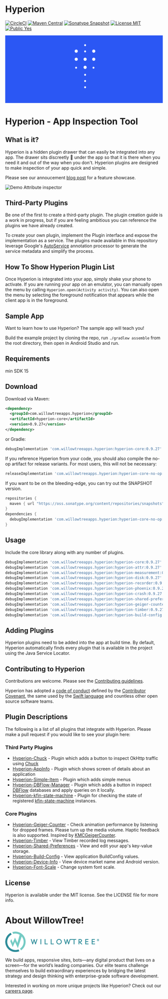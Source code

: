 # Hyperion

[![CircleCI](https://circleci.com/gh/willowtreeapps/Hyperion-Android.svg?style=svg&circle-token=3d0158d85c451692a4ce0ee18eb12617f67206eb)](https://circleci.com/gh/willowtreeapps/Hyperion-Android)
[![Maven Central](https://img.shields.io/maven-central/v/com.willowtreeapps.hyperion/hyperion-core.svg)](https://search.maven.org/search?q=g:com.willowtreeapps.hyperion)
[![Sonatype Snapshot](https://img.shields.io/nexus/s/https/oss.sonatype.org/com.willowtreeapps.hyperion/hyperion-core.svg)](https://oss.sonatype.org/content/repositories/snapshots/com/willowtreeapps/hyperion)
[![License MIT](https://img.shields.io/badge/License-MIT-blue.svg?style=flat)]()
[![Public Yes](https://img.shields.io/badge/Public-yes-green.svg?style=flat)]()

![Hyperion Logo](art/Hyperion-Logo.png)

# Hyperion - App Inspection Tool

## What is it?

Hyperion is a hidden plugin drawer that can easily be integrated into any app. The drawer sits discreetly 🙊 under the app so that it is there when you need it and out of the way when you don't. Hyperion plugins are designed to make inspection of your app quick and simple.

Please see our annoucement [blog post](https://willowtreeapps.com/ideas/introducing-hyperion-for-android) for a feature showcase.

![Demo Attribute inspector](https://images.ctfassets.net/3cttzl4i3k1h/1KhiROG0wcSi8QYa6iYGI0/0cd93ebf5a67012c09e16964032ea7e6/image2new.gif)

## Third-Party Plugins
Be one of the first to create a third-party plugin. The plugin creation guide is a work in progress, but if you are feeling ambitious you can reference the plugins we have already created.

To create your own plugin, implement the Plugin interface and expose the implementation as a service. The plugins made available in this repository leverage Google's [AutoService](https://github.com/google/auto/tree/master/service) annotation processor to generate the service metadata and simplify the process.

## How To Show Hyperion Plugin List
Once Hyperion is integrated into your app, simply shake your phone to activate. If you are running your app on an emulator, you can manually open the menu by calling `Hyperion.open(Activity activity)`. You can also open the menu by selecting the foreground notification that appears while the client app is in the foreground.

## Sample App
Want to learn how to use Hyperion? The sample app will teach you!

Build the example project by cloning the repo, run `./gradlew assemble` from the root directory, then open in Android Studio and run.

## Requirements
min SDK 15

Download
--------

Download via Maven:
```xml
<dependency>
  <groupId>com.willowtreeapps.hyperion</groupId>
  <artifactId>hyperion-core</artifactId>
  <version>0.9.27</version>
</dependency>
```
or Gradle:
```groovy
debugImplementation 'com.willowtreeapps.hyperion:hyperion-core:0.9.27'
```

If you reference Hyperion from your code, you should also compile the no-op artifact for release variants. For most users, this will not be necessary:
```groovy
releaseImplementation 'com.willowtreeapps.hyperion:hyperion-core-no-op:0.9.27'
```

If you want to be on the bleeding-edge, you can try out the SNAPSHOT version.

```groovy
repositories {
  maven { url "https://oss.sonatype.org/content/repositories/snapshots" }
}
dependencies {
  debugImplementation 'com.willowtreeapps.hyperion:hyperion-core-no-op:0.9.28-SNAPSHOT'
}
```

Usage
-----

Include the core library along with any number of plugins.

```groovy
debugImplementation 'com.willowtreeapps.hyperion:hyperion-core:0.9.27'
debugImplementation 'com.willowtreeapps.hyperion:hyperion-attr:0.9.27'
debugImplementation 'com.willowtreeapps.hyperion:hyperion-measurement:0.9.27'
debugImplementation 'com.willowtreeapps.hyperion:hyperion-disk:0.9.27'
debugImplementation 'com.willowtreeapps.hyperion:hyperion-recorder:0.9.27'
debugImplementation 'com.willowtreeapps.hyperion:hyperion-phoenix:0.9.27'
debugImplementation 'com.willowtreeapps.hyperion:hyperion-crash:0.9.27'
debugImplementation 'com.willowtreeapps.hyperion:hyperion-shared-preferences:0.9.27'
debugImplementation 'com.willowtreeapps.hyperion:hyperion-geiger-counter:0.9.27'
debugImplementation 'com.willowtreeapps.hyperion:hyperion-timber:0.9.27'
debugImplementation 'com.willowtreeapps.hyperion:hyperion-build-config:0.9.27'
```

## Adding Plugins
Hyperion plugins need to be added into the app at build time.
By default, Hyperion automatically finds every plugin that is available in the project using the Java Service Locator.

## Contributing to Hyperion
Contributions are welcome. Please see the [Contributing guidelines](CONTRIBUTING.md).

Hyperion has adopted a [code of conduct](CODE_OF_CONDUCT.md) defined by the [Contributor Covenant](http://contributor-covenant.org), the same used by the [Swift language](https://swift.org) and countless other open source software teams.

## Plugin Descriptions
The following is a list of all plugins that integrate with Hyperion. Please make a pull request if you would like to see your plugin here:
### Third Party Plugins
- [Hyperion-Chuck](https://github.com/Commit451/Hyperion-Chuck) - Plugin which adds a button to inspect OkHttp traffic using [Chuck](https://github.com/jgilfelt/chuck)
- [Hyperion-AppInfo](https://github.com/STAR-ZERO/Hyperion-AppInfo) - Plugin which shows screen of details about an application
- [Hyperion-Simple-Item](https://github.com/takahirom/Hyperion-Simple-Item) - Plugin which adds simple menus
- [Hyperion-DBFlow-Manager](https://github.com/wajahatkarim3/DBFlowManager-Hyperion-Plugin) - Plugin which adds a button in inspect [DBFlow](https://github.com/Raizlabs/DBFlow) databases and apply queries on it locally.
- [Hyperion-kfin-state-machine](https://github.com/ToxicBakery/kfin-state-machine-hyperion) - Plugin for checking the state of registered [kfin-state-machine](https://github.com/ToxicBakery/kfin-state-machine) instances.

### Core Plugins
- [Hyperion-Geiger-Counter](https://github.com/willowtreeapps/Hyperion-Android/tree/develop/hyperion-geiger-counter) - Check animation performance by listening for dropped frames. Please turn up the media volume. Haptic feedback is also supported. Inspired by [KMCGeigerCounter](https://github.com/kconner/KMCGeigerCounter).
- [Hyperion-Timber](https://github.com/willowtreeapps/Hyperion-Android/tree/develop/hyperion-timber) - View Timber recorded log messages.
- [Hyperion-Shared-Preferences](https://github.com/willowtreeapps/Hyperion-Android/tree/develop/hyperion-shared-preferences) - View and edit your app\'s key-value storage.
- [Hyperion-Build-Config](https://github.com/willowtreeapps/Hyperion-Android/tree/develop/hyperion-build-config) - View application BuildConfig values.
- [Hyperion-Device-Info](https://github.com/DroidsOnRoids/FoQA#device-info-plugin) - View device market name and Android version.
- [Hyperion-Font-Scale](https://github.com/DroidsOnRoids/FoQA#font-scale-plugin) - Change system font scale.

## License
Hyperion is available under the MIT license. See the LICENSE file for more info.

# About WillowTree!
![WillowTree Logo](art/willowtree_logo.png)

We build apps, responsive sites, bots—any digital product that lives on a screen—for the world’s leading companies. Our elite teams challenge themselves to build extraordinary experiences by bridging the latest strategy and design thinking with enterprise-grade software development.

Interested in working on more unique projects like Hyperion? Check out our [careers page](http://willowtreeapps.com/careers?utm_campaign=hyperion-gh).
